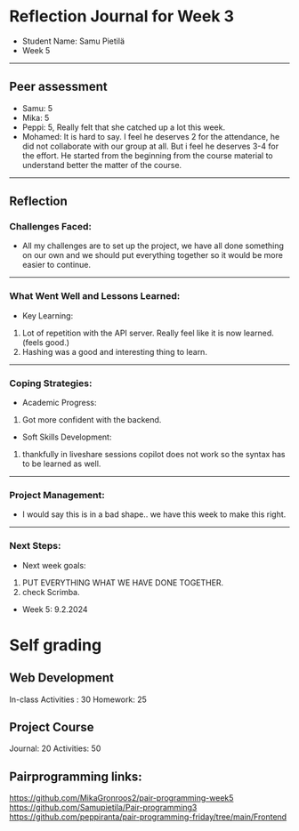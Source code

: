 # Reflection Journal for Week 3

- Student Name: Samu Pietilä
- Week 5

---

## Peer assessment

- Samu: 5
- Mika: 5
- Peppi: 5, Really felt that she catched up a lot this week.
- Mohamed: It is hard to say. I feel he deserves 2 for the attendance, he did not collaborate with our group at all. But i feel he deserves 3-4 for the effort. He started from the beginning from the course material to understand better the matter of the course.

---

## Reflection

### Challenges Faced:

- All my challenges are to set up the project, we have all done something on our own and we should put everything together so it would be more easier to continue.

---

### What Went Well and Lessons Learned:

- Key Learning:

1. Lot of repetition with the API server. Really feel like it is now learned.(feels good.)
2. Hashing was a good and interesting thing to learn.

---

### Coping Strategies:

- Academic Progress:

1. Got more confident with the backend.

- Soft Skills Development:

1.  thankfully in liveshare sessions copilot does not work so the syntax has to be learned as well.

---

### Project Management:

- I would say this is in a bad shape.. we have this week to make this right.

---

### Next Steps:

- Next week goals:

1. PUT EVERYTHING WHAT WE HAVE DONE TOGETHER.
2. check Scrimba.

- Week 5: 9.2.2024

# Self grading

## Web Development

In-class Activities : 30
Homework: 25

## Project Course

Journal: 20
Activities: 50

## Pairprogramming links:

https://github.com/MikaGronroos2/pair-programming-week5
https://github.com/Samupietila/Pair-programming3
https://github.com/peppiranta/pair-programming-friday/tree/main/Frontend

